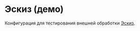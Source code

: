 # Эскиз (демо)

Конфигурация для тестирования внешней обработки [Эскиз](https://github.com/alehinsasha/sketch1c).